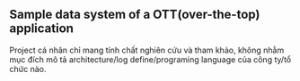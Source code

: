 ## Sample data system of a OTT(over-the-top) application

Project cá nhân chỉ mang tính chất nghiên cứu và tham khảo, không nhằm mục đích mô tả architecture/log define/programing language của công ty/tổ chức nào.

